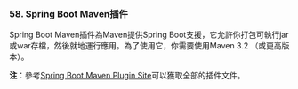 ### 58. Spring Boot Maven插件

Spring Boot Maven插件為Maven提供Spring Boot支援，它允許你打包可執行jar或war存檔，然後就地運行應用。為了使用它，你需要使用Maven 3.2 （或更高版本）。

**注**：參考[Spring Boot Maven Plugin Site](http://docs.spring.io/spring-boot/docs/1.3.0.BUILD-SNAPSHOT/maven-plugin/)可以獲取全部的插件文件。
